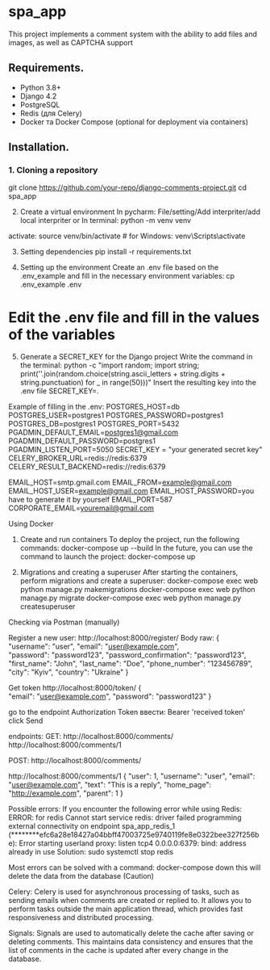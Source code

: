 # spa_app

This project implements a comment system with the ability to add files and images, as well as CAPTCHA support

## Requirements.

- Python 3.8+
- Django 4.2
- PostgreSQL
- Redis (для Celery)
- Docker та Docker Compose (optional for deployment via containers)

## Installation.

### 1. Cloning a repository

git clone https://github.com/your-repo/django-comments-project.git
cd spa_app

2. Create a virtual environment
In pycharm:
File/setting/Add interpriter/add local interpriter
	or
In terminal:
python -m venv venv

activate:
source venv/bin/activate  # for Windows: venv\Scripts\activate

3. Setting dependencies
pip install -r requirements.txt

4. Setting up the environment
Create an .env file based on the .env_example and fill in the necessary environment variables:
cp .env_example .env
# Edit the .env file and fill in the values of the variables

5. Generate a SECRET_KEY for the Django project
Write the command in the terminal:
python -c "import random; import string; print(''.join(random.choice(string.ascii_letters + string.digits + string.punctuation) for _ in range(50)))"
Insert the resulting key into the .env file SECRET_KEY=.

Example of filling in the .env:
POSTGRES_HOST=db
POSTGRES_USER=postgres1
POSTGRES_PASSWORD=postgres1
POSTGRES_DB=postgres1
POSTGRES_PORT=5432
PGADMIN_DEFAULT_EMAIL=postgres1@gmail.com
PGADMIN_DEFAULT_PASSWORD=postgres1
PGADMIN_LISTEN_PORT=5050
SECRET_KEY = "your generated secret key"
CELERY_BROKER_URL=redis://redis:6379
CELERY_RESULT_BACKEND=redis://redis:6379

EMAIL_HOST=smtp.gmail.com
EMAIL_FROM=example@gmail.com
EMAIL_HOST_USER=example@gmail.com
EMAIL_HOST_PASSWORD=you have to generate it by yourself
EMAIL_PORT=587
CORPORATE_EMAIL=youremail@gmail.com

Using Docker
1. Create and run containers
To deploy the project, run the following commands:
docker-compose up --build
In the future, you can use the command to launch the project:
docker-compose up

2. Migrations and creating a superuser
After starting the containers, perform migrations and create a superuser:
docker-compose exec web python manage.py makemigrations
docker-compose exec web python manage.py migrate
docker-compose exec web python manage.py createsuperuser

Checking via Postman (manually)

Register a new user:
http://localhost:8000/register/
Body raw:
{
    "username": "user",
    "email": "user@example.com",    
    "password": "password123",
    "password_confirmation": "password123",
    "first_name": "John",
    "last_name": "Doe",
    "phone_number": "123456789",
    "city": "Kyiv",
    "country": "Ukraine"
}

Get token
http://localhost:8000/token/
{    
    "email": "user@example.com",
    "password": "password123"
}

go to the endpoint 
Authorization  Token  ввести: Bearer 'received token'   click Send


endpoints:
GET:
http://localhost:8000/comments/ 
http://localhost:8000/comments/1

POST:
http://localhost:8000/comments/ 

http://localhost:8000/comments/1
{
  "user": 1,
  "username": "user",
  "email": "user@example.com",
  "text": "This is a reply",
  "home_page": "http://example.com",
  "parent": 1
}


Possible errors:
If you encounter the following error while using Redis:
ERROR: for redis  Cannot start service redis: driver failed programming external connectivity on endpoint spa_app_redis_1 (********efc6a28e18427a04bbff47003725e9740119fe8e0322bee327f256be): Error starting userland proxy: listen tcp4 0.0.0.0:6379: bind: address already in use
Solution:
sudo systemctl stop redis

Most errors can be solved with a command:
docker-compose down this will delete the data from the database (Caution)

Celery:
Celery is used for asynchronous processing of tasks, such as sending emails when comments are created or replied to. It allows you to perform tasks outside the main application thread, which provides fast responsiveness and distributed processing.

Signals:
Signals are used to automatically delete the cache after saving or deleting comments. This maintains data consistency and ensures that the list of comments in the cache is updated after every change in the database.


















